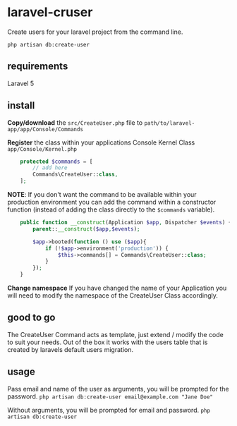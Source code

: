 # laravel-cruser
Create users for your laravel project from the command line.

`php artisan db:create-user`

## requirements
Laravel 5

## install
**Copy/download** 
the `src/CreateUser.php` file to
`path/to/laravel-app/app/Console/Commands`

**Register** 
the class within your applications Console Kernel Class
`app/Console/Kernel.php`
```php
    protected $commands = [
        // add here
        Commands\CreateUser::class,
    ];
```
**NOTE**: If you don't want the command to be available within your production environment you can add the command within a constructor function (instead of adding the class directly to the `$commands` variable).
```php
    public function __construct(Application $app, Dispatcher $events) {
        parent::__construct($app,$events);

        $app->booted(function () use ($app){
            if (!$app->environment('production')) {
                $this->commands[] = Commands\CreateUser::class;
            }
        });
    }
```
**Change namespace**
If you have changed the name of your Application you will need to modify the namespace of the CreateUser Class accordingly.

## good to go
The CreateUser Command acts as template, just extend / modify the code to suit your needs. Out of the box it works with the users table that is created by laravels default users migration.

## usage
Pass email and name of the user as arguments, you will be prompted for the password.
`php artisan db:create-user email@example.com "Jane Doe"`

Without arguments, you will be prompted for email and password.
`php artisan db:create-user`
